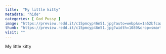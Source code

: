 ```yaml
---
title:  "My little kitty"
metadate: "hide"
categories: [ God Pussy ]
image: "https://preview.redd.it/c15pmcyp46n51.jpg?auto=webp&s=1a52bfcaafd99054b7a58226e27afac16b149f97"
thumb: "https://preview.redd.it/c15pmcyp46n51.jpg?width=1080&crop=smart&auto=webp&s=6b797b2cef617373f3ae339e9f8818609b221f1e"
visit: ""
---
```

My little kitty

